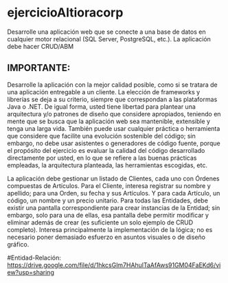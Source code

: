 # ejercicioAltioracorp
Desarrolle una aplicación web que se conecte a una base de datos en cualquier motor relacional (SQL Server, PostgreSQL, etc.). La aplicación debe hacer CRUD/ABM

## IMPORTANTE: 
Desarrolle la aplicación con la mejor calidad posible, como si se tratara de
una aplicación entregable a un cliente. La elección de frameworks y librerías se deja a su
criterio, siempre que correspondan a las plataformas Java o .NET. De igual forma, usted
tiene libertad para plantear una arquitectura y/o patrones de diseño que considere
apropiados, teniendo en mente que se busca que la aplicación web sea mantenible,
extensible y tenga una larga vida. También puede usar cualquier práctica o herramienta
que considere que facilite una evolución sostenible del código; sin embargo, no debe usar
asistentes o generadores de código fuente, porque el propósito del ejercicio es evaluar la
calidad del código desarrollado directamente por usted, en lo que se refiere a las buenas
prácticas empleadas, la arquitectura planteada, las herramientas escogidas, etc.


La aplicación debe gestionar un listado de Clientes, cada uno con Órdenes compuestas de Artículos. Para el Cliente, interesa registrar su nombre y apellido; para una Orden, su fecha y sus Artículos. Y para cada Artículo, un código, un nombre y un precio unitario. Para todas las Entidades, debe existir una pantalla correspondiente para crear instancias de la Entidad; sin embargo, solo para una de ellas, esa pantalla debe permitir modificar y eliminar además de crear (es suficiente un solo ejemplo de CRUD completo). Interesa principalmente la implementación de la lógica; no es necesario poner demasiado esfuerzo en asuntos visuales o de diseño gráfico.

#Entidad-Relación:
https://drive.google.com/file/d/1hkcsGlm7HAhulTaAfAws91GM04FaEKd6/view?usp=sharing
